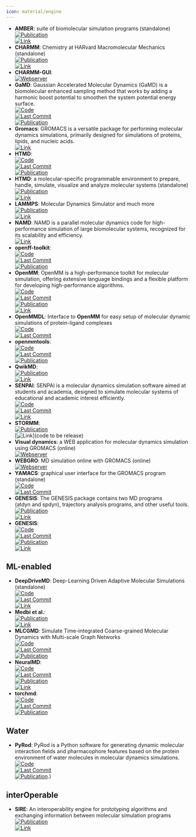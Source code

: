 ```yaml
---
icon: material/engine
---
```


- **AMBER**: suite of biomolecular simulation programs (standalone)  
	[![Publication](https://img.shields.io/badge/Publication-Citations:232-blue?style=for-the-badge&logo=bookstack)](https://doi.org/10.1021/acs.jcim.3c01153)  
	[![Link](https://img.shields.io/badge/Link-online-brightgreen?style=for-the-badge&logo=cachet&logoColor=65FF8F)](http://ambermd.org/)  
- **CHARMM**: Chemistry at HARvard Macromolecular Mechanics (standalone)  
	[![Publication](https://img.shields.io/badge/Publication-Citations:6978-blue?style=for-the-badge&logo=bookstack)](https://doi.org/10.1002/jcc.21287)  
	[![Link](https://img.shields.io/badge/Link-online-brightgreen?style=for-the-badge&logo=cachet&logoColor=65FF8F)](https://academiccharmm.org/)  
- **CHARMM-GUI**:   
	[![Webserver](https://img.shields.io/badge/Webserver-online-brightgreen?style=for-the-badge&logo=cachet&logoColor=65FF8F)](http://www.charmm-gui.org/?doc=input)  
- **GaMD**: Gaussian Accelerated Molecular Dynamics (GaMD) is a biomolecular enhanced sampling method that works by adding a harmonic boost potential to smoothen the system potential energy surface.  
	[![Code](https://img.shields.io/github/stars/MiaoLab20/gamd-openmm?style=for-the-badge&logo=github)](https://github.com/MiaoLab20/gamd-openmm)  
	[![Last Commit](https://img.shields.io/github/last-commit/MiaoLab20/gamd-openmm?style=for-the-badge&logo=github)](https://github.com/MiaoLab20/gamd-openmm)  
	[![Publication](https://img.shields.io/badge/Publication-Citations:9-blue?style=for-the-badge&logo=bookstack)](https://doi.org/10.1021/acs.jpcb.2c03765)  
- **Gromacs**: GROMACS is a versatile package for performing molecular dynamics simulations, primarily designed for simulations of proteins, lipids, and nucleic acids.  
	[![Link](https://img.shields.io/badge/Link-online-brightgreen?style=for-the-badge&logo=cachet&logoColor=65FF8F)](http://www.gromacs.org/)  
- **HTMD**:   
	[![Code](https://img.shields.io/github/stars/Acellera/htmd?style=for-the-badge&logo=github)](https://github.com/Acellera/htmd)  
	[![Last Commit](https://img.shields.io/github/last-commit/Acellera/htmd?style=for-the-badge&logo=github)](https://github.com/Acellera/htmd)  
	[![Publication](https://img.shields.io/badge/Publication-Citations:341-blue?style=for-the-badge&logo=bookstack)](https://doi.org/10.1021/acs.jctc.6b00049)  
- **HTMD**: a molecular-specific programmable environment to prepare, handle, simulate, visualize and analyze molecular systems (standalone)  
	[![Publication](https://img.shields.io/badge/Publication-Citations:341-blue?style=for-the-badge&logo=bookstack)](http://pubs.acs.org/doi/abs/10.1021/acs.jctc.6b00049)  
	[![Link](https://img.shields.io/badge/Link-online-brightgreen?style=for-the-badge&logo=cachet&logoColor=65FF8F)](https://www.htmd.org/)  
- **LAMMPS**: Molecular Dynamics Simulator and much more  
	[![Publication](https://img.shields.io/badge/Publication-Citations:4431-blue?style=for-the-badge&logo=bookstack)](https://doi.org/10.1016/j.cpc.2021.108171)  
	[![Link](https://img.shields.io/badge/Link-online-brightgreen?style=for-the-badge&logo=cachet&logoColor=65FF8F)](https://www.lammps.org/)  
- **NAMD**: NAMD is a parallel molecular dynamics code for high-performance simulation of large biomolecular systems, recognized for its scalability and efficiency.  
	[![Link](https://img.shields.io/badge/Link-online-brightgreen?style=for-the-badge&logo=cachet&logoColor=65FF8F)](https://www.ks.uiuc.edu/Research/namd/)  
- **openff-toolkit**:   
	[![Code](https://img.shields.io/github/stars/openforcefield/openff-toolkit?style=for-the-badge&logo=github)](https://github.com/openforcefield/openff-toolkit)  
	[![Last Commit](https://img.shields.io/github/last-commit/openforcefield/openff-toolkit?style=for-the-badge&logo=github)](https://github.com/openforcefield/openff-toolkit)  
	[![Publication](https://img.shields.io/badge/Publication-Citations:0-blue?style=for-the-badge&logo=bookstack)](https://doi.org/10.5281/zenodo.10967071.svg)  
- **OpenMM**: OpenMM is a high-performance toolkit for molecular simulation, offering extensive language bindings and a flexible platform for developing high-performance algorithms.  
	[![Code](https://img.shields.io/github/stars/openmm/openmm?style=for-the-badge&logo=github)](https://github.com/openmm/openmm)  
	[![Last Commit](https://img.shields.io/github/last-commit/openmm/openmm?style=for-the-badge&logo=github)](https://github.com/openmm/openmm)  
	[![Publication](https://img.shields.io/badge/Publication-Citations:17-blue?style=for-the-badge&logo=bookstack)](https://doi.org/10.1021/acs.jpcb.3c06662)  
	[![Link](https://img.shields.io/badge/Link-online-brightgreen?style=for-the-badge&logo=cachet&logoColor=65FF8F)](http://openmm.org/)  
- **OpenMMDL**: Interface to **OpenMM** for easy setup of molecular dynamic simulations of protein-ligand complexes  
	[![Code](https://img.shields.io/github/stars/wolberlab/OpenMMDL?style=for-the-badge&logo=github)](https://github.com/wolberlab/OpenMMDL)  
	[![Last Commit](https://img.shields.io/github/last-commit/wolberlab/OpenMMDL?style=for-the-badge&logo=github)](https://github.com/wolberlab/OpenMMDL)  
- **openmmtools**:   
	[![Code](https://img.shields.io/github/stars/choderalab/openmmtools?style=for-the-badge&logo=github)](https://github.com/choderalab/openmmtools)  
	[![Last Commit](https://img.shields.io/github/last-commit/choderalab/openmmtools?style=for-the-badge&logo=github)](https://github.com/choderalab/openmmtools)  
	[![Publication](https://img.shields.io/badge/Publication-Citations:54-blue?style=for-the-badge&logo=bookstack)](https://doi.org/10.1021/jp411770f)  
- **QwikMD**:   
	[![Publication](https://img.shields.io/badge/Publication-Citations:153-blue?style=for-the-badge&logo=bookstack)](https://doi.org/10.1038/srep26536)  
	[![Link](https://img.shields.io/badge/Link-online-brightgreen?style=for-the-badge&logo=cachet&logoColor=65FF8F)](http://www.ks.uiuc.edu/Research/qwikmd/)  
- **SENPAI**: SENPAI is a molecular dynamics simulation software aimed at students and academia, designed to simulate molecular systems of educational and academic interest efficiently.  
	[![Code](https://img.shields.io/github/stars/SENPAI-Molecular-Dynamics/SENPAI?style=for-the-badge&logo=github)](https://github.com/SENPAI-Molecular-Dynamics/SENPAI)  
	[![Last Commit](https://img.shields.io/github/last-commit/SENPAI-Molecular-Dynamics/SENPAI?style=for-the-badge&logo=github)](https://github.com/SENPAI-Molecular-Dynamics/SENPAI)  
	[![Link](https://img.shields.io/badge/Link-offline-red?style=for-the-badge&logo=xamarin&logoColor=red)](https://senpaimd.org/)  
- **STORMM**:   
	[![Publication](https://img.shields.io/badge/Publication-Citations:0-blue?style=for-the-badge&logo=bookstack)](https://doi.org/10.1101/2024.03.27.587048)  
	[![Link](https://img.shields.io/badge/Link-offline-red?style=for-the-badge&logo=xamarin&logoColor=red)](code to be release)  
- **Visual dynamics**: a WEB application for molecular dynamics simulation using GROMACS (online)  
	[![Webserver](https://img.shields.io/badge/Webserver-online-brightgreen?style=for-the-badge&logo=cachet&logoColor=65FF8F)](https://visualdynamics.fiocruz.br/login)  
- **WEBGRO**: MD simulation online with GROMACS (online)  
	[![Webserver](https://img.shields.io/badge/Webserver-offline-red?style=for-the-badge&logo=xamarin&logoColor=red)](https://simlab.uams.edu/index.php)  
- **YAMACS**: graphical user interface for the GROMACS program (standalone)  
	[![Code](https://img.shields.io/github/stars/YAMACS-SML/YAMACS?style=for-the-badge&logo=github)](https://github.com/YAMACS-SML/YAMACS)  
	[![Last Commit](https://img.shields.io/github/last-commit/YAMACS-SML/YAMACS?style=for-the-badge&logo=github)](https://github.com/YAMACS-SML/YAMACS)  
- **GENESIS**: The GENESIS package contains two MD programs (atdyn and spdyn), trajectory analysis programs, and other useful tools.  
	[![Publication](https://img.shields.io/badge/Publication-Citations:0-blue?style=for-the-badge&logo=bookstack)](https://doi.org/10.1021/acs.jpcb.4c02096)  
	[![Link](https://img.shields.io/badge/Link-online-brightgreen?style=for-the-badge&logo=cachet&logoColor=65FF8F)](https://www.r-ccs.riken.jp/labs/cbrt/)  
- **GENESIS**:   
	[![Code](https://img.shields.io/github/stars/genesis-release-r-ccs/genesis?style=for-the-badge&logo=github)](https://github.com/genesis-release-r-ccs/genesis)  
	[![Last Commit](https://img.shields.io/github/last-commit/genesis-release-r-ccs/genesis?style=for-the-badge&logo=github)](https://github.com/genesis-release-r-ccs/genesis)  
	[![Publication](https://img.shields.io/badge/Publication-Citations:0-blue?style=for-the-badge&logo=bookstack)](https://doi.org/10.1021/acs.jpcb.4c02096)  
	[![Link](https://img.shields.io/badge/Link-online-brightgreen?style=for-the-badge&logo=cachet&logoColor=65FF8F)](https://www.r-ccs.riken.jp/labs/cbrt/genesis-version-2-1/)  

## **ML-enabled**
- **DeepDriveMD**: Deep-Learning Driven Adaptive Molecular Simulations (standalone)  
	[![Code](https://img.shields.io/github/stars/DeepDriveMD/DeepDriveMD-pipeline?style=for-the-badge&logo=github)](https://github.com/DeepDriveMD/DeepDriveMD-pipeline)  
	[![Last Commit](https://img.shields.io/github/last-commit/DeepDriveMD/DeepDriveMD-pipeline?style=for-the-badge&logo=github)](https://github.com/DeepDriveMD/DeepDriveMD-pipeline)  
	[![Link](https://img.shields.io/badge/Link-online-brightgreen?style=for-the-badge&logo=cachet&logoColor=65FF8F)](https://deepdrivemd.github.io/)  
- **Medbi et al.**:   
	[![Publication](https://img.shields.io/badge/Publication-Citations:20-blue?style=for-the-badge&logo=bookstack)](https://doi.org/10.1146/annurev-physchem-083122-125941)  
	[![Link](https://img.shields.io/badge/Link-offline-red?style=for-the-badge&logo=xamarin&logoColor=red)](https://www.annualreviews.org/doi/pdf/10.1146/annurev-physchem-083122-125941)  
- **MLCGMD**: Simulate Time-integrated Coarse-grained Molecular Dynamics with Multi-scale Graph Networks  
	[![Code](https://img.shields.io/github/stars/kyonofx/mlcgmd?style=for-the-badge&logo=github)](https://github.com/kyonofx/mlcgmd)  
	[![Last Commit](https://img.shields.io/github/last-commit/kyonofx/mlcgmd?style=for-the-badge&logo=github)](https://github.com/kyonofx/mlcgmd)  
	[![Publication](https://img.shields.io/badge/Publication-Citations:86-blue?style=for-the-badge&logo=bookstack)](https://doi.org/10.1126/sciadv.abc6216)  
- **NeuralMD**:   
	[![Code](https://img.shields.io/github/stars/chao1224/NeuralMD?style=for-the-badge&logo=github)](https://github.com/chao1224/NeuralMD)  
	[![Last Commit](https://img.shields.io/github/last-commit/chao1224/NeuralMD?style=for-the-badge&logo=github)](https://github.com/chao1224/NeuralMD)  
	[![Publication](https://img.shields.io/badge/Publication-Citations:0-blue?style=for-the-badge&logo=bookstack)](https://doi.org/10.48550/arXiv.2401.15122)  
	[![Link](https://img.shields.io/badge/Link-offline-red?style=for-the-badge&logo=xamarin&logoColor=red)](https://www.semanticscholar.org/paper/A-Multi-Grained-Symmetric-Differential-Equation-for-Liu-Du/0215dd9f346534bf4c4247220501d7ab7d7715c6)  
- **torchmd**:   
	[![Code](https://img.shields.io/github/stars/torchmd/torchmd?style=for-the-badge&logo=github)](https://github.com/torchmd/torchmd)  
	[![Last Commit](https://img.shields.io/github/last-commit/torchmd/torchmd?style=for-the-badge&logo=github)](https://github.com/torchmd/torchmd)  
	[![Publication](https://img.shields.io/badge/Publication-Citations:123-blue?style=for-the-badge&logo=bookstack)](https://doi.org/10.1021/acs.jctc.0c01343)  

## **Water**
- **PyRod**: PyRod is a Python software for generating dynamic molecular interaction fields and pharmacophore features based on the protein environment of water molecules in molecular dynamics simulations.  
	[![Code](https://img.shields.io/github/stars/wolberlab/pyrod?style=for-the-badge&logo=github)](https://github.com/wolberlab/pyrod)  
	[![Last Commit](https://img.shields.io/github/last-commit/wolberlab/pyrod?style=for-the-badge&logo=github)](https://github.com/wolberlab/pyrod)  
	[![Publication](https://img.shields.io/badge/Publication-Citations:0-blue?style=for-the-badge&logo=bookstack)](https://doi.org/10.1021/acs.jcim.9b00281).)  

## **interOperable**
- **SIRE**: An interoperability engine for prototyping algorithms and exchanging information between molecular simulation programs  
	[![Publication](https://img.shields.io/badge/Publication-Citations:0-blue?style=for-the-badge&logo=bookstack)](https://doi.org/10.1063/5.0200458)  
	[![Link](https://img.shields.io/badge/Link-online-brightgreen?style=for-the-badge&logo=cachet&logoColor=65FF8F)](https://try.openbiosim.org)  
